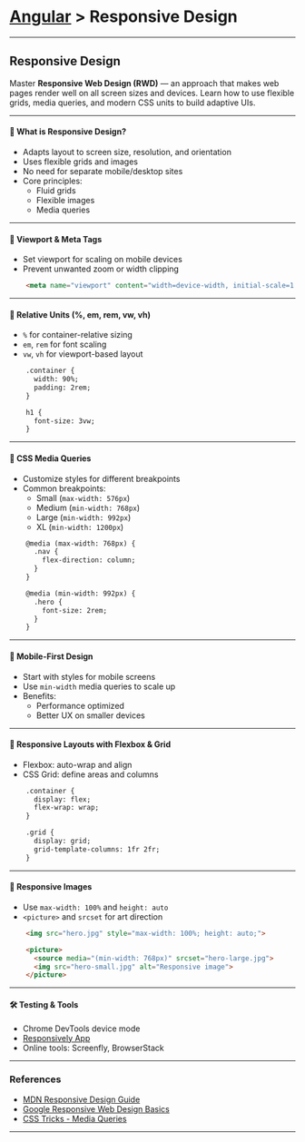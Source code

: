 # [Angular](../) > Responsive Design

---

## Responsive Design

Master **Responsive Web Design (RWD)** — an approach that makes web pages render well on all screen sizes and devices. Learn how to use flexible grids, media queries, and modern CSS units to build adaptive UIs.

---

#### 🧠 What is Responsive Design?

- Adapts layout to screen size, resolution, and orientation
- Uses flexible grids and images
- No need for separate mobile/desktop sites
- Core principles:
  - Fluid grids
  - Flexible images
  - Media queries

---

#### 📐 Viewport & Meta Tags

- Set viewport for scaling on mobile devices
- Prevent unwanted zoom or width clipping
````html
    <meta name="viewport" content="width=device-width, initial-scale=1.0">
````
---

#### 📏 Relative Units (%, em, rem, vw, vh)

- `%` for container-relative sizing
- `em`, `rem` for font scaling
- `vw`, `vh` for viewport-based layout
````html
    .container {
      width: 90%;
      padding: 2rem;
    }

    h1 {
      font-size: 3vw;
    }
````
---

#### 🧰 CSS Media Queries

- Customize styles for different breakpoints
- Common breakpoints:
  - Small (`max-width: 576px`)
  - Medium (`min-width: 768px`)
  - Large (`min-width: 992px`)
  - XL (`min-width: 1200px`)
````html
    @media (max-width: 768px) {
      .nav {
        flex-direction: column;
      }
    }

    @media (min-width: 992px) {
      .hero {
        font-size: 2rem;
      }
    }
````
---

#### 📱 Mobile-First Design

- Start with styles for mobile screens
- Use `min-width` media queries to scale up
- Benefits:
  - Performance optimized
  - Better UX on smaller devices

---

#### 🧩 Responsive Layouts with Flexbox & Grid

- Flexbox: auto-wrap and align
- CSS Grid: define areas and columns
````html
    .container {
      display: flex;
      flex-wrap: wrap;
    }

    .grid {
      display: grid;
      grid-template-columns: 1fr 2fr;
    }
````
---

#### 🌆 Responsive Images

- Use `max-width: 100%` and `height: auto`
- `<picture>` and `srcset` for art direction
````html
    <img src="hero.jpg" style="max-width: 100%; height: auto;">

    <picture>
      <source media="(min-width: 768px)" srcset="hero-large.jpg">
      <img src="hero-small.jpg" alt="Responsive image">
    </picture>
````
---

#### 🛠️ Testing & Tools

- Chrome DevTools device mode
- [Responsively App](https://responsively.app/)
- Online tools: Screenfly, BrowserStack

---

### References

- [MDN Responsive Design Guide](https://developer.mozilla.org/en-US/docs/Learn/CSS/CSS_layout/Responsive_Design)
- [Google Responsive Web Design Basics](https://web.dev/responsive-web-design-basics/)
- [CSS Tricks - Media Queries](https://css-tricks.com/snippets/css/media-queries-for-standard-devices/)

---
